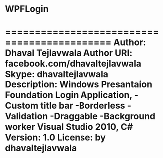 # WPFLogin
============================================
Author: Dhaval Tejlavwala 
Author URI: facebook.com/dhavaltejlavwala
Skype: dhavaltejlavwala
Description: Windows Presantaion Foundation Login Application,
              -Custom title bar
              -Borderless 
              -Validation
              -Draggable 
              -Background worker 
            Visual Studio 2010,
            C#
Version: 1.0
License: by dhavaltejlavwala
============================================

